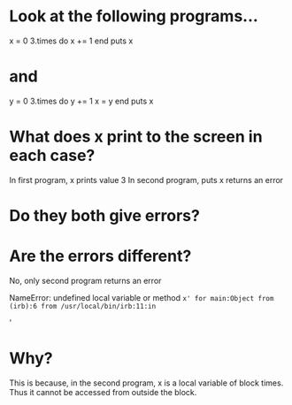 # Look at the following programs...
x = 0
3.times do
  x += 1
end
puts x

# and

y = 0
3.times do
  y += 1
  x = y
end
puts x

# What does x print to the screen in each case?
In first program, x prints value 3
In second program, puts x returns an error

# Do they both give errors?
# Are the errors different?
No, only second program returns an error

NameError: undefined local variable or method `x' for main:Object
        from (irb):6
        from /usr/local/bin/irb:11:in `<main>'
        
# Why?
This is because, in the second program, x is a local variable of block times.
Thus it cannot be accessed from outside the block.
